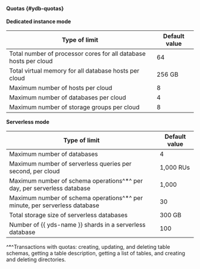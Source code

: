 #### Quotas {#ydb-quotas}

**Dedicated instance mode**

| Type of limit | Default value |
----- | -----
| Total number of processor cores for all database hosts per cloud | 64 |
| Total virtual memory for all database hosts per cloud | 256 GB |
| Maximum number of hosts per cloud | 8 |
| Maximum number of databases per cloud | 4 |
| Maximum number of storage groups per cloud | 8 |

**Serverless mode**

| Type of limit | Default value |
----- | -----
| Maximum number of databases | 4 |
| Maximum number of serverless queries per second, per cloud | 1,000 RUs |
| Maximum number of schema operations^*^ per day, per serverless database | 1,000 |
| Maximum number of schema operations^*^ per minute, per serverless database | 30 |
| Total storage size of serverless databases | 300 GB |
| Number of {{ yds-name }} shards in a serverless database | 100 |

^*^Transactions with quotas: creating, updating, and deleting table schemas, getting a table description, getting a list of tables, and creating and deleting directories.
